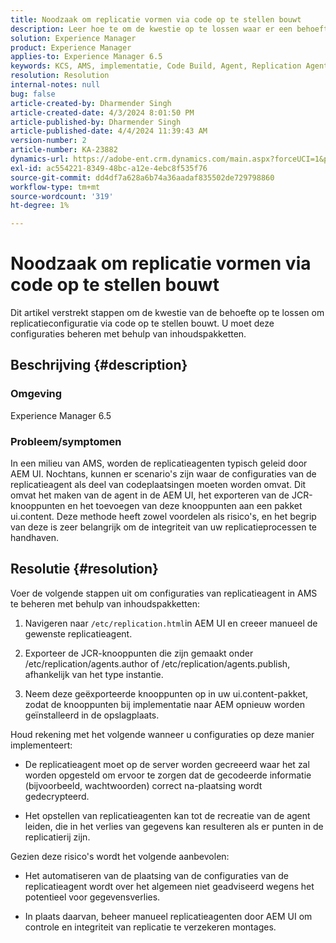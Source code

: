```yaml
---
title: Noodzaak om replicatie vormen via code op te stellen bouwt
description: Leer hoe te om de kwestie op te lossen waar er een behoefte is om replicatieconfiguratie in de Milieu's van AMS op te stellen.
solution: Experience Manager
product: Experience Manager
applies-to: Experience Manager 6.5
keywords: KCS, AMS, implementatie, Code Build, Agent, Replication Agent
resolution: Resolution
internal-notes: null
bug: false
article-created-by: Dharmender Singh
article-created-date: 4/3/2024 8:01:50 PM
article-published-by: Dharmender Singh
article-published-date: 4/4/2024 11:39:43 AM
version-number: 2
article-number: KA-23882
dynamics-url: https://adobe-ent.crm.dynamics.com/main.aspx?forceUCI=1&pagetype=entityrecord&etn=knowledgearticle&id=1a6b50fd-f4f1-ee11-904b-6045bd04ed02
exl-id: ac554221-8349-48bc-a12e-4ebc8f535f76
source-git-commit: dd4df7a628a6b74a36aadaf835502de729798860
workflow-type: tm+mt
source-wordcount: '319'
ht-degree: 1%

---
```


# Noodzaak om replicatie vormen via code op te stellen bouwt


Dit artikel verstrekt stappen om de kwestie van de behoefte op te lossen om replicatieconfiguratie via code op te stellen bouwt. U moet deze configuraties beheren met behulp van inhoudspakketten.

## Beschrijving {#description}


### Omgeving

Experience Manager 6.5

### Probleem/symptomen

In een milieu van AMS, worden de replicatieagenten typisch geleid door AEM UI. Nochtans, kunnen er scenario&#39;s zijn waar de configuraties van de replicatieagent als deel van codeplaatsingen moeten worden omvat. Dit omvat het maken van de agent in de AEM UI, het exporteren van de JCR-knooppunten en het toevoegen van deze knooppunten aan een pakket ui.content. Deze methode heeft zowel voordelen als risico&#39;s, en het begrip van deze is zeer belangrijk om de integriteit van uw replicatieprocessen te handhaven.


## Resolutie {#resolution}


Voer de volgende stappen uit om configuraties van replicatieagent in AMS te beheren met behulp van inhoudspakketten:

1. Navigeren naar `/etc/replication.html`in AEM UI en creeer manueel de gewenste replicatieagent.


2. Exporteer de JCR-knooppunten die zijn gemaakt onder /etc/replication/agents.author of /etc/replication/agents.publish, afhankelijk van het type instantie.


3. Neem deze geëxporteerde knooppunten op in uw ui.content-pakket, zodat de knooppunten bij implementatie naar AEM opnieuw worden geïnstalleerd in de opslagplaats.


Houd rekening met het volgende wanneer u configuraties op deze manier implementeert:

- De replicatieagent moet op de server worden gecreeerd waar het zal worden opgesteld om ervoor te zorgen dat de gecodeerde informatie (bijvoorbeeld, wachtwoorden) correct na-plaatsing wordt gedecrypteerd.


- Het opstellen van replicatieagenten kan tot de recreatie van de agent leiden, die in het verlies van gegevens kan resulteren als er punten in de replicatierij zijn.


Gezien deze risico&#39;s wordt het volgende aanbevolen:

- Het automatiseren van de plaatsing van de configuraties van de replicatieagent wordt over het algemeen niet geadviseerd wegens het potentieel voor gegevensverlies.


- In plaats daarvan, beheer manueel replicatieagenten door AEM UI om controle en integriteit van replicatie te verzekeren montages.
